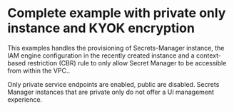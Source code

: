 # Complete example with private only instance and KYOK encryption

This examples handles the provisioning of Secrets-Manager instance, the IAM engine configuration in the recently created instance and a context-based restriction (CBR) rule to only allow Secret Manager to be accessible from within the VPC..

Only private service endpoints are enabled, public are disabled. Secrets Manager instances that are private only do not offer a UI management experience.
